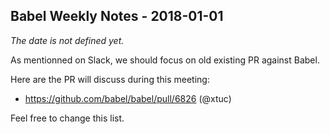## Babel Weekly Notes - 2018-01-01

_The date is not defined yet._

As mentionned on Slack, we should focus on old existing PR against Babel.

Here are the PR will discuss during this meeting:
- https://github.com/babel/babel/pull/6826 (@xtuc)

Feel free to change this list.
